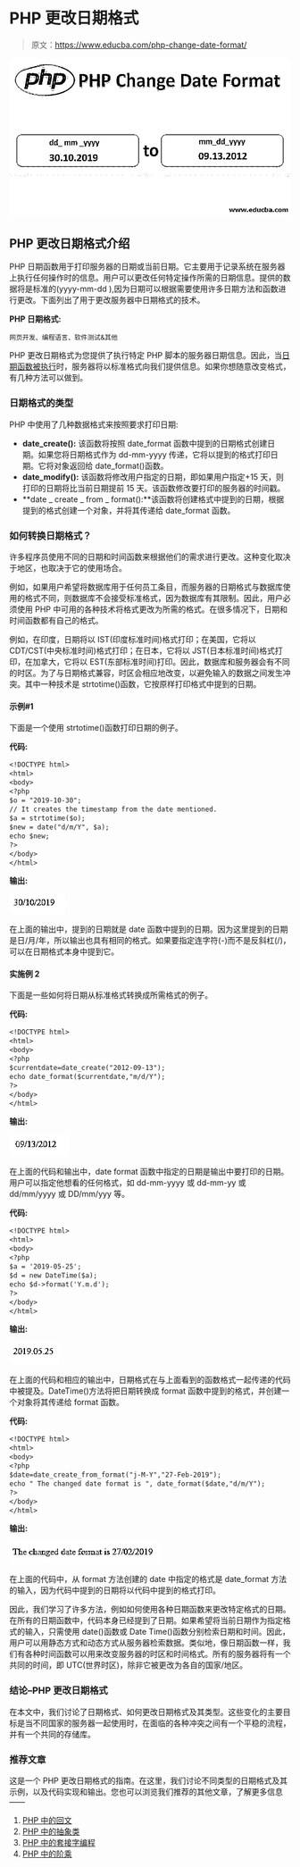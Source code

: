 # PHP 更改日期格式

> 原文：<https://www.educba.com/php-change-date-format/>

![PHP Change Date Format](img/5da3ea2c968c4318f65971656081c8d2.png)



## PHP 更改日期格式介绍

PHP 日期函数用于打印服务器的日期或当前日期。它主要用于记录系统在服务器上执行任何操作时的信息。用户可以更改任何特定操作所需的日期信息。提供的数据将是标准的(yyyy-mm-dd ),因为日期可以根据需要使用许多日期方法和函数进行更改。下面列出了用于更改服务器中日期格式的技术。

**PHP 日期格式:**

<small>网页开发、编程语言、软件测试&其他</small>

PHP 更改日期格式为您提供了执行特定 PHP 脚本的服务器日期信息。因此，当[日期函数被执行](https://www.educba.com/javascript-date-function/)时，服务器将以标准格式向我们提供信息。如果你想随意改变格式，有几种方法可以做到。

### 日期格式的类型

PHP 中使用了几种数据格式来按照要求打印日期:

*   **date_create():** 该函数将按照 date_format 函数中提到的日期格式创建日期。如果您将日期格式作为 dd-mm-yyyy 传递，它将以提到的格式打印日期。它将对象返回给 date_format()函数。
*   **date_modify():** 该函数将修改用户指定的日期，即如果用户指定+15 天，则打印的日期将比当前日期提前 15 天。该函数修改要打印的服务器的时间戳。
*   **date _ create _ from _ format():**该函数将创建格式中提到的日期，根据提到的格式创建一个对象，并将其传递给 date_format 函数。

### 如何转换日期格式？

许多程序员使用不同的日期和时间函数来根据他们的需求进行更改。这种变化取决于地区，也取决于它的使用场合。

例如，如果用户希望将数据库用于任何员工条目，而服务器的日期格式与数据库使用的格式不同，则数据库不会接受标准格式，因为数据库有其限制。因此，用户必须使用 PHP 中可用的各种技术将格式更改为所需的格式。在很多情况下，日期和时间函数都有自己的格式。

例如，在印度，日期将以 IST(印度标准时间)格式打印；在美国，它将以 CDT/CST(中央标准时间)格式打印；在日本，它将以 JST(日本标准时间)格式打印，在加拿大，它将以 EST(东部标准时间)打印。因此，数据库和服务器会有不同的时区。为了与日期格式兼容，时区会相应地改变，以避免输入的数据之间发生冲突。其中一种技术是 strtotime()函数，它按原样打印格式中提到的日期。

#### 示例#1

下面是一个使用 strtotime()函数打印日期的例子。

**代码:**

```
<!DOCTYPE html>
<html>
<body>
<?php
$o = "2019-10-30";
// It creates the timestamp from the date mentioned.
$a = strtotime($o);
$new = date("d/m/Y", $a);
echo $new;
?>
</body>
</html>
```

**输出:**

![PHP Change Date Format 1](img/38a391f8f20ecb65596fab130882e560.png)



在上面的输出中，提到的日期就是 date 函数中提到的日期。因为这里提到的日期是日/月/年，所以输出也具有相同的格式。如果要指定连字符(-)而不是反斜杠(/)，可以在日期格式本身中提到它。

#### 实施例 2

下面是一些如何将日期从标准格式转换成所需格式的例子。

**代码:**

```
<!DOCTYPE html>
<html>
<body>
<?php
$currentdate=date_create("2012-09-13");
echo date_format($currentdate,"m/d/Y");
?>
</body>
</html>
```

**输出:**

![PHP Change Date Format 2](img/fc5d0566de993bb8bb442bbf78e82b9f.png)



在上面的代码和输出中，date format 函数中指定的日期是输出中要打印的日期。用户可以指定他想看的任何格式，如 dd-mm-yyyy 或 dd-mm-yy 或 dd/mm/yyyy 或 DD/mm/yyy 等。

**代码:**

```
<!DOCTYPE html>
<html>
<body>
<?php
$a = '2019-05-25';
$d = new DateTime($a);
echo $d->format('Y.m.d');
?>
</body>
</html>
```

**输出:**

![Output 3](img/f8d5b064046f7c9870eaf3b6cbaebc05.png)



在上面的代码和相应的输出中，日期格式在与上面看到的函数格式一起传递的代码中被提及。DateTime()方法将把日期转换成 format 函数中提到的格式，并创建一个对象将其传递给 format 函数。

**代码:**

```
<!DOCTYPE html>
<html>
<body>
<?php
$date=date_create_from_format("j-M-Y","27-Feb-2019");
echo " The changed date format is ", date_format($date,"d/m/Y");
?>
</body>
</html>
```

**输出:**

![Output 4](img/90df5fe9ede130f377532a5454e2e697.png)



在上面的代码中，从 format 方法创建的 date 中指定的格式是 date_format 方法的输入，因为代码中提到的日期将以代码中提到的格式打印。

因此，我们学习了许多方法，例如如何使用各种日期函数来更改特定格式的日期。在所有的日期函数中，代码本身已经提到了日期。如果希望将当前日期作为指定格式的输入，只需使用 date()函数或 Date Time()函数分别检索日期和时间。因此，用户可以用静态方式和动态方式从服务器检索数据。类似地，像日期函数一样，我们有各种时间函数可以用来改变服务器的时区和时间格式。所有的服务器将有一个共同的时间，即 UTC(世界时区)，除非它被更改为各自的国家/地区。

### 结论–PHP 更改日期格式

在本文中，我们讨论了日期格式、如何更改日期格式及其类型。这些变化的主要目标是当不同国家的服务器一起使用时，在面临的各种冲突之间有一个平稳的流程，并有一个共同的存储库。

### 推荐文章

这是一个 PHP 更改日期格式的指南。在这里，我们讨论不同类型的日期格式及其示例，以及代码实现和输出。您也可以浏览我们推荐的其他文章，了解更多信息——

1.  [PHP 中的回文](https://www.educba.com/palindrome-in-php/)
2.  [PHP 中的抽象类](https://www.educba.com/abstract-class-in-php/)
3.  [PHP 中的套接字编程](https://www.educba.com/socket-programming-in-php/)
4.  [PHP 中的阶乘](https://www.educba.com/factorial-in-php/)





